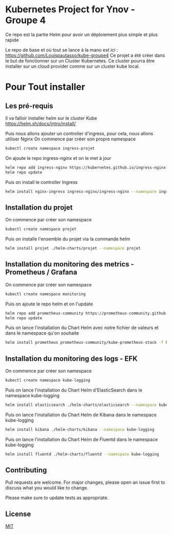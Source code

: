 # Kubernetes Project for Ynov - Groupe 4

Ce repo est la partie Helm pour avoir un déploiement plus simple et plus rapide

Le repo de base et où tout se lance à la mano est ici : https://github.com/Louispautasso/kube-groupe4
Ce projet a été créer dans le but de fonctionner sur un Cluster Kubernetes. Ce cluster pourra être installer sur un cloud provider comme sur un cluster kube local.

# Pour Tout installer

## Les pré-requis

Il va falloir installer helm sur le cluster Kube
https://helm.sh/docs/intro/install/

Puis nous allons ajouter un controller d'ingress, pour cela, nous allons utiliser Nginx
On commence par créer son propre namespace
```bash
kubectl create namespace ingress-projet
```

On ajoute le repo ingress-nginx et on le met à jour 
```bash
helm repo add ingress-nginx https://kubernetes.github.io/ingress-nginx
helm repo update
```

Puis on install le controller Ingress 
```bash
helm install nginx-ingress ingress-nginx/ingress-nginx --namespace ingress-projet
```
## Installation du projet

On commence par créer son namespace
```bash
kubectl create namespace projet
```

Puis on installe l'ensemble du projet via la commande helm 
```bash
helm install projet ./helm-charts/projet --namespace projet
```

## Installation du monitoring des metrics - Prometheus / Grafana

On commence par créer son namespace
```bash
kubectl create namespace monitoring
```

Puis on ajoute le repo helm et on l'update
```bash
helm repo add prometheus-community https://prometheus-community.github.io/helm-charts
helm repo update
```

Puis on lance l'installation du Chart Helm avec notre fichier de valeurs et dans le namespace qu'on souhaite
```bash
helm install prometheus prometheus-community/kube-prometheus-stack -f helm-charts/prometheus/values.yml --namespace monitoring
```

## Installation du monitoring des logs - EFK

On commence par créer son namespace
```bash
kubectl create namespace kube-logging
```

Puis on lance l'installation du Chart Helm  d'ElasticSearch dans le namespace kube-logging
```bash
helm install elasticsearch ./helm-charts/elasticsearch --namespace kube-logging
```

Puis on lance l'installation du Chart Helm  de Kibana dans le namespace kube-logging
```bash
helm install kibana ./helm-charts/kibana --namespace kube-logging
```

Puis on lance l'installation du Chart Helm de Fluentd dans le namespace kube-logging
```bash
helm install fluentd ./helm-charts/fluentd --namespace kube-logging
```


## Contributing
Pull requests are welcome. For major changes, please open an issue first to discuss what you would like to change.

Please make sure to update tests as appropriate.

## License
[MIT](https://choosealicense.com/licenses/mit/)